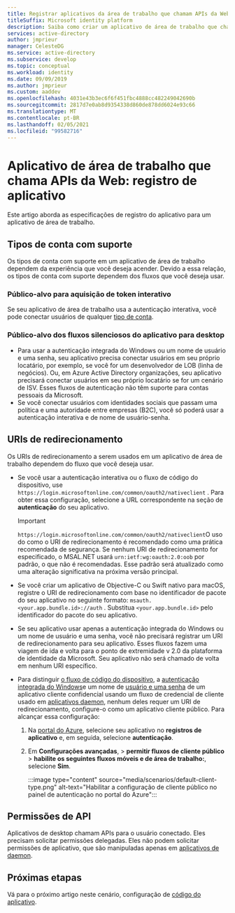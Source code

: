 ```yaml
---
title: Registrar aplicativos da área de trabalho que chamam APIs da Web | Azure
titleSuffix: Microsoft identity platform
description: Saiba como criar um aplicativo de área de trabalho que chama APIs da Web (registro de aplicativo)
services: active-directory
author: jmprieur
manager: CelesteDG
ms.service: active-directory
ms.subservice: develop
ms.topic: conceptual
ms.workload: identity
ms.date: 09/09/2019
ms.author: jmprieur
ms.custom: aaddev
ms.openlocfilehash: 4031e43b3ec6f6f451fbc4888cc482249042690b
ms.sourcegitcommit: 2817d7e0ab8d9354338d860de878dd6024e93c66
ms.translationtype: MT
ms.contentlocale: pt-BR
ms.lasthandoff: 02/05/2021
ms.locfileid: "99582716"
---
```

# <a name="desktop-app-that-calls-web-apis-app-registration"></a>Aplicativo de área de trabalho que chama APIs da Web: registro de aplicativo

Este artigo aborda as especificações de registro do aplicativo para um aplicativo de área de trabalho.

## <a name="supported-account-types"></a>Tipos de conta com suporte

Os tipos de conta com suporte em um aplicativo de área de trabalho dependem da experiência que você deseja acender. Devido a essa relação, os tipos de conta com suporte dependem dos fluxos que você deseja usar.

### <a name="audience-for-interactive-token-acquisition"></a>Público-alvo para aquisição de token interativo

Se seu aplicativo de área de trabalho usa a autenticação interativa, você pode conectar usuários de qualquer [tipo de conta](quickstart-register-app.md).

### <a name="audience-for-desktop-app-silent-flows"></a>Público-alvo dos fluxos silenciosos do aplicativo para desktop

- Para usar a autenticação integrada do Windows ou um nome de usuário e uma senha, seu aplicativo precisa conectar usuários em seu próprio locatário, por exemplo, se você for um desenvolvedor de LOB (linha de negócios). Ou, em Azure Active Directory organizações, seu aplicativo precisará conectar usuários em seu próprio locatário se for um cenário de ISV. Esses fluxos de autenticação não têm suporte para contas pessoais da Microsoft.
- Se você conectar usuários com identidades sociais que passam uma política e uma autoridade entre empresas (B2C), você só poderá usar a autenticação interativa e de nome de usuário-senha.

## <a name="redirect-uris"></a>URIs de redirecionamento

Os URIs de redirecionamento a serem usados em um aplicativo de área de trabalho dependem do fluxo que você deseja usar.

- Se você usar a autenticação interativa ou o fluxo de código do dispositivo, use `https://login.microsoftonline.com/common/oauth2/nativeclient` . Para obter essa configuração, selecione a URL correspondente na seção de **autenticação** do seu aplicativo.

  > [!IMPORTANT]
  > `https://login.microsoftonline.com/common/oauth2/nativeclient`O uso do como o URI de redirecionamento é recomendado como uma prática recomendada de segurança.  Se nenhum URI de redirecionamento for especificado, o MSAL.NET usará `urn:ietf:wg:oauth:2.0:oob` por padrão, o que não é recomendadas.  Esse padrão será atualizado como uma alteração significativa na próxima versão principal.

- Se você criar um aplicativo de Objective-C ou Swift nativo para macOS, registre o URI de redirecionamento com base no identificador de pacote do seu aplicativo no seguinte formato: `msauth.<your.app.bundle.id>://auth` . Substitua `<your.app.bundle.id>` pelo identificador do pacote do seu aplicativo.
- Se seu aplicativo usar apenas a autenticação integrada do Windows ou um nome de usuário e uma senha, você não precisará registrar um URI de redirecionamento para seu aplicativo. Esses fluxos fazem uma viagem de ida e volta para o ponto de extremidade v 2.0 da plataforma de identidade da Microsoft. Seu aplicativo não será chamado de volta em nenhum URI específico.
- Para distinguir [o fluxo de código do dispositivo](scenario-desktop-acquire-token.md#device-code-flow), a [autenticação integrada do Windows](scenario-desktop-acquire-token.md#integrated-windows-authentication)e um nome de [usuário e uma senha](scenario-desktop-acquire-token.md#username-and-password) de um aplicativo cliente confidencial usando um fluxo de credencial de cliente usado em [aplicativos daemon](scenario-daemon-overview.md), nenhum deles requer um URI de redirecionamento, configure-o como um aplicativo cliente público. Para alcançar essa configuração:

    1. Na <a href="https://portal.azure.com/" target="_blank"> <span class="docon docon-navigate-external x-hidden-focus"></span> portal do Azure</a>, selecione seu aplicativo no **registros de aplicativo** e, em seguida, selecione **autenticação**.
    1. Em **Configurações avançadas**,  >  **permitir fluxos de cliente público**  >  **habilite os seguintes fluxos móveis e de área de trabalho:**, selecione **Sim**.

        :::image type="content" source="media/scenarios/default-client-type.png" alt-text="Habilitar a configuração de cliente público no painel de autenticação no portal do Azure":::

## <a name="api-permissions"></a>Permissões de API

Aplicativos de desktop chamam APIs para o usuário conectado. Eles precisam solicitar permissões delegadas. Eles não podem solicitar permissões de aplicativo, que são manipuladas apenas em [aplicativos de daemon](scenario-daemon-overview.md).

## <a name="next-steps"></a>Próximas etapas

Vá para o próximo artigo neste cenário, configuração de [código do aplicativo](scenario-desktop-app-configuration.md).
